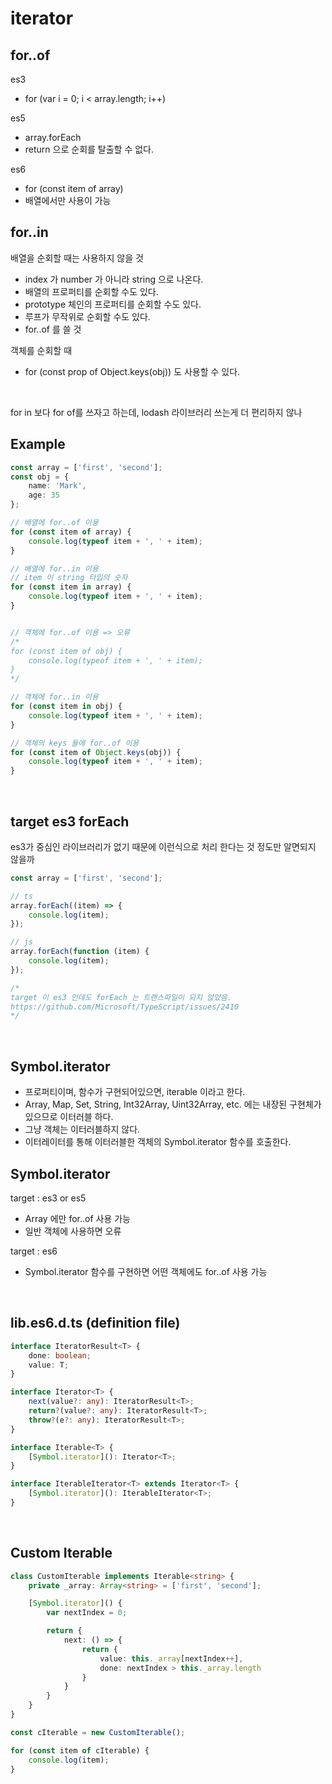 # iterator

## for..of

es3
- for (var i = 0; i < array.length; i++)

es5
- array.forEach
- return 으로 순회를 탈출할 수 없다.

es6
- for (const item of array)
- 배열에서만 사용이 가능

## for..in
배열을 순회할 때는 사용하지 않을 것
- index 가 number 가 아니라 string 으로 나온다.
- 배열의 프로퍼티를 순회할 수도 있다.
- prototype 체인의 프로퍼티를 순회할 수도 있다.
- 루프가 무작위로 순회할 수도 있다.
- for..of 를 쓸 것

객체를 순회할 때
- for (const prop of Object.keys(obj)) 도 사용할 수 있다.

<br>

for in 보다 for of를 쓰자고 하는데, lodash 라이브러리 쓰는게 더 편리하지 않나

## Example

```typescript
const array = ['first', 'second'];
const obj = {
    name: 'Mark',
    age: 35
};

// 배열에 for..of 이용
for (const item of array) {
    console.log(typeof item + ', ' + item);
}

// 배열에 for..in 이용
// item 이 string 타입의 숫자
for (const item in array) {
    console.log(typeof item + ', ' + item);
}


// 객체에 for..of 이용 => 오류
/*
for (const item of obj) {
    console.log(typeof item + ', ' + item);
}
*/

// 객체에 for..in 이용
for (const item in obj) {
    console.log(typeof item + ', ' + item);
}

// 객체의 keys 들에 for..of 이용
for (const item of Object.keys(obj)) {
    console.log(typeof item + ', ' + item);
}
```

<br>

## target es3 forEach

es3가 중심인 라이브러리가 없기 때문에 이런식으로 처리 한다는 것 정도만 알면되지 않을까

```typescript
const array = ['first', 'second'];

// ts
array.forEach((item) => {
    console.log(item);
});

// js
array.forEach(function (item) {
    console.log(item);
});

/*
target 이 es3 인데도 forEach 는 트랜스파일이 되지 않았음.
https://github.com/Microsoft/TypeScript/issues/2410
*/
```

<br>

## Symbol.iterator
- 프로퍼티이며, 함수가 구현되어있으면, iterable 이라고 한다.
- Array, Map, Set, String, Int32Array, Uint32Array, etc. 에는 내장된 구현체가 있으므로 이터러블 하다.
- 그냥 객체는 이터러블하지 않다.
- 이터레이터를 통해 이터러블한 객체의 Symbol.iterator 함수를 호출한다.

## Symbol.iterator
target : es3 or es5
- Array 에만 for..of 사용 가능
- 일반 객체에 사용하면 오류

target : es6
- Symbol.iterator 함수를 구현하면 어떤 객체에도 for..of 사용 가능

<br>

## lib.es6.d.ts (definition file)

```typescript
interface IteratorResult<T> {
    done: boolean;
    value: T;
}

interface Iterator<T> {
    next(value?: any): IteratorResult<T>;
    return?(value?: any): IteratorResult<T>;
    throw?(e?: any): IteratorResult<T>;
}

interface Iterable<T> {
    [Symbol.iterator](): Iterator<T>;
}

interface IterableIterator<T> extends Iterator<T> {
    [Symbol.iterator](): IterableIterator<T>;
}
```

<br>

## Custom Iterable

```typescript
class CustomIterable implements Iterable<string> {
    private _array: Array<string> = ['first', 'second'];

    [Symbol.iterator]() {
        var nextIndex = 0;

        return {
            next: () => {
                return {
                    value: this._array[nextIndex++],
                    done: nextIndex > this._array.length
                }
            }
        }
    }
}

const cIterable = new CustomIterable();

for (const item of cIterable) {
    console.log(item);
}
```
